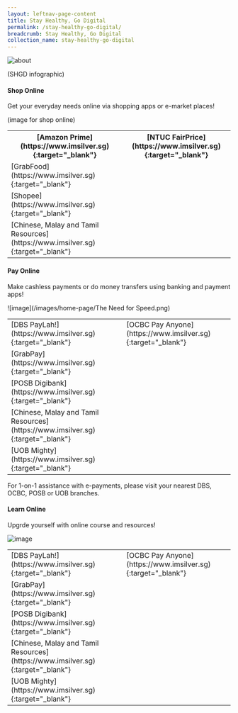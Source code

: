 ```yaml
---
layout: leftnav-page-content
title: Stay Healthy, Go Digital
permalink: /stay-healthy-go-digital/
breadcrumb: Stay Healthy, Go Digital
collection_name: stay-healthy-go-digital
---
```


![about](/images/about/about.jpg)

(SHGD infographic)
  
#### Shop Online

Get your everyday needs online via shopping apps or e-market places!

(image for shop online)

<table>
  <tr><th>[Amazon Prime] (https://www.imsilver.sg){:target="_blank"}</th>
  <th>[NTUC FairPrice] (https://www.imsilver.sg){:target="_blank"}</th></tr>
<tr>  
 <td>[GrabFood] (https://www.imsilver.sg){:target="_blank"}</td></tr>
 <td>[Shopee] (https://www.imsilver.sg){:target="_blank"}</td></tr>
<tr>  
 <td>[Chinese, Malay and Tamil Resources] (https://www.imsilver.sg){:target="_blank"}</td></tr>
</table>

#### Pay Online

Make cashless payments or do money transfers using banking and payment apps!

![image](/images/home-page/The Need for Speed.png)

<table>
  <tr><td>[DBS PayLah!] (https://www.imsilver.sg){:target="_blank"}<br></td>
  <td>[OCBC Pay Anyone] (https://www.imsilver.sg){:target="_blank"}<br></td></tr>
<tr>  
 <td>[GrabPay] (https://www.imsilver.sg){:target="_blank"}<br></td></tr>
 <td>[POSB Digibank] (https://www.imsilver.sg){:target="_blank"}<br></td></tr>
<tr>  
  <td>[Chinese, Malay and Tamil Resources] (https://www.imsilver.sg){:target="_blank"}<br></td></tr>
  <td>[UOB Mighty] (https://www.imsilver.sg){:target="_blank"}<br></td></tr>
</table>

For 1-on-1 assistance with e-payments, please visit your nearest DBS, OCBC, POSB or UOB branches.

#### Learn Online

Upgrde yourself with online course and resources!

![image](/images/learn-online/overview/learn-online-overview.jpg)

<table>
  <tr><td>[DBS PayLah!] (https://www.imsilver.sg){:target="_blank"}<br></td>
  <td>[OCBC Pay Anyone] (https://www.imsilver.sg){:target="_blank"}<br></td></tr>
<tr>  
 <td>[GrabPay] (https://www.imsilver.sg){:target="_blank"}<br></td></tr>
 <td>[POSB Digibank] (https://www.imsilver.sg){:target="_blank"}<br></td></tr>
<tr>  
  <td>[Chinese, Malay and Tamil Resources] (https://www.imsilver.sg){:target="_blank"}<br></td></tr>
  <td>[UOB Mighty] (https://www.imsilver.sg){:target="_blank"}<br></td></tr>
</table>
